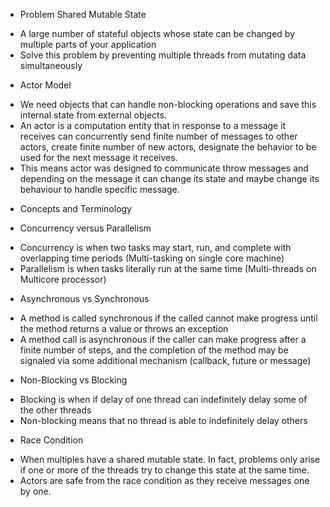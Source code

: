 * Problem Shared Mutable State
- A large number of stateful objects whose state can be changed by multiple parts of your application
- Solve this problem by preventing multiple threads from mutating data simultaneously 

* Actor Model
- We need objects that can handle non-blocking operations and save this internal state from external objects.
- An actor is a computation entity that in response to a message it receives can concurrently send finite number of messages
to other actors, create finite number of new actors, designate the behavior to be used for the next message it receives.
- This means actor was designed to communicate throw messages and depending on the message it can change its state and
maybe change its behaviour to handle specific message.

* Concepts and Terminology

* Concurrency versus Parallelism
- Concurrency is when two tasks may start, run, and complete with overlapping time periods (Multi-tasking on single core machine)
- Parallelism is when tasks literally run at the same time (Multi-threads on Multicore processor)

* Asynchronous vs Synchronous
- A method is called synchronous if the called cannot make progress until the method returns a value or throws an exception
- A method call is asynchronous if the caller can make progress after a finite number of steps, 
and the completion of the method may be signaled via some additional mechanism (callback, future or message) 
 
* Non-Blocking vs Blocking
- Blocking is when if delay of one thread can indefinitely delay some of the other threads
- Non-blocking means that no thread is able to indefinitely delay others

* Race Condition
- When multiples have a shared mutable state. In fact, problems only arise if one or more of the threads try to change this state at the same time.
- Actors are safe from the race condition as they receive messages one by one.

